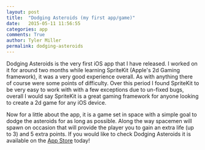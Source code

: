 ```yaml
---
layout: post
title:  "Dodging Asteroids (my first app/game)"
date:   2015-05-11 11:56:55
categories: app
comments: True
author: Tyler Miller
permalink: dodging-asteroids
---
```


Dodging Asteroids is the very first iOS app that I have released. I worked on it for around two months while learning SpriteKit (Apple's 2d Gaming framework), it was a very good experience overall. As with anything there of course were some points of difficulty. Over this period I found SpriteKit to be very easy to work with with a few exceptions due to un-fixed bugs, overall I would say SpriteKit is a great gaming framework for anyone looking to create a 2d game for any iOS device. 

Now for a little about the app, it is a game set in space with a simple goal to dodge the asteroids for as long as possible. Along the way spacemen will spawn on occasion that will provide the player you to gain an extra life (up to 3) and 5 extra points. If you would like to check Dodging Asteroids it is available on the [App Store](https://itunes.apple.com/us/app/dodging-asteriods/id969815744?mt=8) today!
